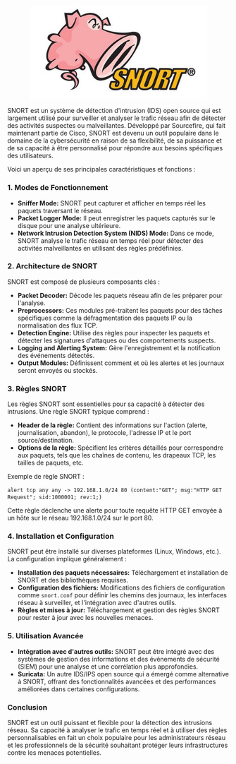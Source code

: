 <p align="center">
    <img src="snort.jpg" alt="PartageRO" style="width: 400px;" />
</p>


SNORT est un système de détection d'intrusion (IDS) open source qui est largement utilisé pour surveiller et analyser le trafic réseau afin de détecter des activités suspectes ou malveillantes. Développé par Sourcefire, qui fait maintenant partie de Cisco, SNORT est devenu un outil populaire dans le domaine de la cybersécurité en raison de sa flexibilité, de sa puissance et de sa capacité à être personnalisé pour répondre aux besoins spécifiques des utilisateurs.

Voici un aperçu de ses principales caractéristiques et fonctions :

### 1. **Modes de Fonctionnement**
- **Sniffer Mode:** SNORT peut capturer et afficher en temps réel les paquets traversant le réseau.
- **Packet Logger Mode:** Il peut enregistrer les paquets capturés sur le disque pour une analyse ultérieure.
- **Network Intrusion Detection System (NIDS) Mode:** Dans ce mode, SNORT analyse le trafic réseau en temps réel pour détecter des activités malveillantes en utilisant des règles prédéfinies.

### 2. **Architecture de SNORT**
SNORT est composé de plusieurs composants clés :
- **Packet Decoder:** Décode les paquets réseau afin de les préparer pour l'analyse.
- **Preprocessors:** Ces modules pré-traitent les paquets pour des tâches spécifiques comme la défragmentation des paquets IP ou la normalisation des flux TCP.
- **Detection Engine:** Utilise des règles pour inspecter les paquets et détecter les signatures d'attaques ou des comportements suspects.
- **Logging and Alerting System:** Gère l'enregistrement et la notification des événements détectés.
- **Output Modules:** Définissent comment et où les alertes et les journaux seront envoyés ou stockés.

### 3. **Règles SNORT**
Les règles SNORT sont essentielles pour sa capacité à détecter des intrusions. Une règle SNORT typique comprend :
- **Header de la règle:** Contient des informations sur l'action (alerte, journalisation, abandon), le protocole, l'adresse IP et le port source/destination.
- **Options de la règle:** Spécifient les critères détaillés pour correspondre aux paquets, tels que les chaînes de contenu, les drapeaux TCP, les tailles de paquets, etc.

Exemple de règle SNORT :
```
alert tcp any any -> 192.168.1.0/24 80 (content:"GET"; msg:"HTTP GET Request"; sid:1000001; rev:1;)
```
Cette règle déclenche une alerte pour toute requête HTTP GET envoyée à un hôte sur le réseau 192.168.1.0/24 sur le port 80.

### 4. **Installation et Configuration**
SNORT peut être installé sur diverses plateformes (Linux, Windows, etc.). La configuration implique généralement :
- **Installation des paquets nécessaires:** Téléchargement et installation de SNORT et des bibliothèques requises.
- **Configuration des fichiers:** Modifications des fichiers de configuration comme `snort.conf` pour définir les chemins des journaux, les interfaces réseau à surveiller, et l'intégration avec d'autres outils.
- **Règles et mises à jour:** Téléchargement et gestion des règles SNORT pour rester à jour avec les nouvelles menaces.

### 5. **Utilisation Avancée**
- **Intégration avec d'autres outils:** SNORT peut être intégré avec des systèmes de gestion des informations et des événements de sécurité (SIEM) pour une analyse et une corrélation plus approfondies.
- **Suricata:** Un autre IDS/IPS open source qui a émergé comme alternative à SNORT, offrant des fonctionnalités avancées et des performances améliorées dans certaines configurations.

### Conclusion
SNORT est un outil puissant et flexible pour la détection des intrusions réseau. Sa capacité à analyser le trafic en temps réel et à utiliser des règles personnalisables en fait un choix populaire pour les administrateurs réseau et les professionnels de la sécurité souhaitant protéger leurs infrastructures contre les menaces potentielles.
